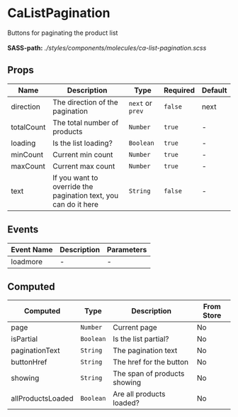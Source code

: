 # CaListPagination

Buttons for paginating the product list<br><br> **SASS-path:** _./styles/components/molecules/ca-list-pagination.scss_

## Props

<!-- @vuese:CaListPagination:props:start -->
|Name|Description|Type|Required|Default|
|---|---|---|---|---|
|direction|The direction of the pagination|`next` or `prev`|`false`|next|
|totalCount|The total number of products|`Number`|`true`|-|
|loading|Is the list loading?|`Boolean`|`true`|-|
|minCount|Current min count|`Number`|`true`|-|
|maxCount|Current max count|`Number`|`true`|-|
|text|If you want to override the pagination text, you can do it here|`String`|`false`|-|

<!-- @vuese:CaListPagination:props:end -->


## Events

<!-- @vuese:CaListPagination:events:start -->
|Event Name|Description|Parameters|
|---|---|---|
|loadmore|-|-|

<!-- @vuese:CaListPagination:events:end -->


## Computed

<!-- @vuese:CaListPagination:computed:start -->
|Computed|Type|Description|From Store|
|---|---|---|---|
|page|`Number`|Current page|No|
|isPartial|`Boolean`|Is the list partial?|No|
|paginationText|`String`|The pagination text|No|
|buttonHref|`String`|The href for the button|No|
|showing|`String`|The span of products showing|No|
|allProductsLoaded|`Boolean`|Are all products loaded?|No|

<!-- @vuese:CaListPagination:computed:end -->


